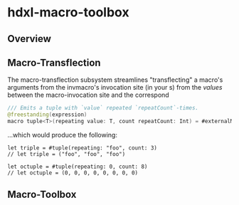 # hdxl-macro-toolbox


## Overview

## Macro-Transflection

The macro-transflection subsystem streamlines "transflecting" a macro's arguments from the invmacro's invocation  site (in your s) from the *values* between the macro-invocation site and the correspond

```swift
/// Emits a tuple with `value` repeated `repeatCount`-times.
@freestanding(expression)
macro tuple<T>(repeating value: T, count repeatCount: Int) = #externalMacro(/**/)
```  

...which would produce the following:

```
let triple = #tuple(repeating: "foo", count: 3)
// let triple = ("foo", "foo", "foo")

let octuple = #tuple(repeating: 0, count: 8)
// let octuple = (0, 0, 0, 0, 0, 0, 0, 0)
```



## Macro-Toolbox


